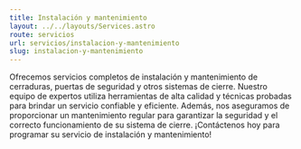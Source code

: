 ```yaml
---
title: Instalación y mantenimiento
layout: ../../layouts/Services.astro
route: servicios
url: servicios/instalacion-y-mantenimiento
slug: instalacion-y-mantenimiento
---
```


Ofrecemos servicios completos de instalación y mantenimiento de cerraduras, puertas de seguridad y otros sistemas de cierre. Nuestro equipo de expertos utiliza herramientas de alta calidad y técnicas probadas para brindar un servicio confiable y eficiente. Además, nos aseguramos de proporcionar un mantenimiento regular para garantizar la seguridad y el correcto funcionamiento de su sistema de cierre. ¡Contáctenos hoy para programar su servicio de instalación y mantenimiento!
